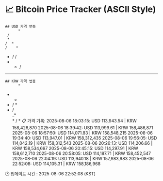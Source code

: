 # 📈 Bitcoin Price Tracker (ASCII Style)
    ## USD 가격 변동 
          *   
     /    
     *    
    /  *  
    /    *
  * /   / 
 *  *   / 
*  *    * 
    ## KRW 가격 변동
          *   
  *  *    
 *  /  *  
*   /     
   _*     
         *
        / 
        * 
    📋 가격 기록:
    2025-08-06 18:03:15: USD 113,943.54 | KRW 158,426,870
2025-08-06 18:39:42: USD 113,999.61 | KRW 158,486,871
2025-08-06 18:57:50: USD 114,071.83 | KRW 158,548,215
2025-08-06 19:34:40: USD 113,947.01 | KRW 158,312,435
2025-08-06 19:56:05: USD 114,042.19 | KRW 158,312,543
2025-08-06 20:26:13: USD 114,206.66 | KRW 158,534,697
2025-08-06 20:45:15: USD 114,297.91 | KRW 158,612,710
2025-08-06 20:58:05: USD 114,187.71 | KRW 158,452,547
2025-08-06 22:04:19: USD 113,940.18 | KRW 157,983,983
2025-08-06 22:52:08: USD 114,105.31 | KRW 158,186,968
    
🕐 업데이트 시간 : 2025-08-06 22:52:08 (KST)
